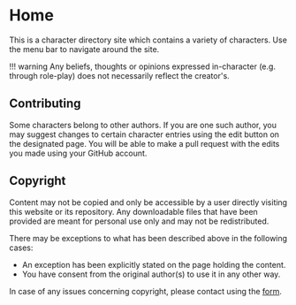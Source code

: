 # Home
This is a character directory site which contains a variety of characters. Use the menu bar to navigate around the site.

!!! warning
    Any beliefs, thoughts or opinions expressed in-character (e.g. through role-play) does not necessarily reflect the creator's.

## Contributing
Some characters belong to other authors. If you are one such author, you may suggest changes to certain character entries using the edit button on the designated page. You will be able to make a pull request with the edits you made using your GitHub account.

## Copyright
Content may not be copied and only be accessible by a user directly visiting this website or its repository. Any downloadable files that have been provided are meant for personal use only and may not be redistributed.

There may be exceptions to what has been described above in the following cases:
*  An exception has been explicitly stated on the page holding the content.
*  You have consent from the original author(s) to use it in any other way.

In case of any issues concerning copyright, please contact using the [form](/#contact).
